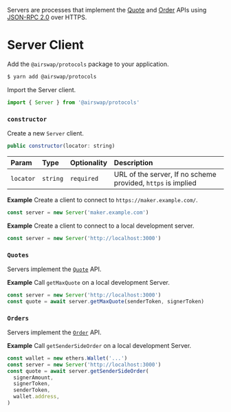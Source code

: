 Servers are processes that implement the [Quote](../system/apis.md#quotes) and [Order](../system/apis.md#orders) APIs using [JSON-RPC 2.0](http://www.jsonrpc.org/specification) over HTTPS.

# Server Client

Add the `@airswap/protocols` package to your application.

```bash
$ yarn add @airswap/protocols
```

Import the Server client.

```javascript
import { Server } from '@airswap/protocols'
```

### `constructor`

Create a new `Server` client.

```javascript
public constructor(locator: string)
```

| Param     | Type     | Optionality | Description                                                  |
| :-------- | :------- | :---------- | :----------------------------------------------------------- |
| `locator` | `string` | `required`  | URL of the server, If no scheme provided, `https` is implied |

**Example**
Create a client to connect to `https://maker.example.com/`.

```javascript
const server = new Server('maker.example.com')
```

**Example**
Create a client to connect to a local development server.

```javascript
const server = new Server('http://localhost:3000')
```

### `Quotes`

Servers implement the [`Quote`](../apis/quote.md) API.

**Example**
Call `getMaxQuote` on a local development Server.

```javascript
const server = new Server('http://localhost:3000')
const quote = await server.getMaxQuote(senderToken, signerToken)
```

### `Orders`

Servers implement the [`Order`](../apis/order.md) API.

**Example**
Call `getSenderSideOrder` on a local development Server.

```javascript
const wallet = new ethers.Wallet('...')
const server = new Server('http://localhost:3000')
const quote = await server.getSenderSideOrder(
  signerAmount,
  signerToken,
  senderToken,
  wallet.address,
)
```
